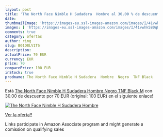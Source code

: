 ```yaml
---
layout: post
title: 'The North Face Nimble H Sudadera  Hombre al 30.00 % de descuento'
date: 
thumbnailImage: 'https://images-eu.ssl-images-amazon.com/images/I/41vwhk5B0qL._SL200_.jpg'
images: [ 'https://images-eu.ssl-images-amazon.com/images/I/41vwhk5B0qL._SL200_.jpg' ]
comments: true
category: ofertas
author: ring
slug: B01D8LV1T6
description:
actualPrice: 70 EUR
currency: EUR
price: 70
comparePrice: 100 EUR
inStock: true
prodname: The North Face Nimble H Sudadera  Hombre  Negro  TNF Black   M
---
```


Está [The North Face Nimble H Sudadera  Hombre  Negro  TNF Black   M](https://www.amazon.es/dp/B01D8LV1T6/?tag=tolees-21) con 30.00 de descuento por 70 EUR (original: 100 EUR) en el siguiente enlace!

[![The North Face Nimble H Sudadera  Hombre](https://images-eu.ssl-images-amazon.com/images/I/41vwhk5B0qL._SL200_.jpg)](https://www.amazon.es/dp/B01D8LV1T6/?tag=tolees-21)

[Ver la oferta!!](https://www.amazon.es/dp/B01D8LV1T6/?tag=tolees-21)

Links participate in Amazon Associate program and might generate a comission on qualifying sales


